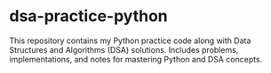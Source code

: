 # dsa-practice-python
This repository contains my Python practice code along with Data Structures and Algorithms (DSA) solutions. Includes problems, implementations, and notes for mastering Python and DSA concepts.
